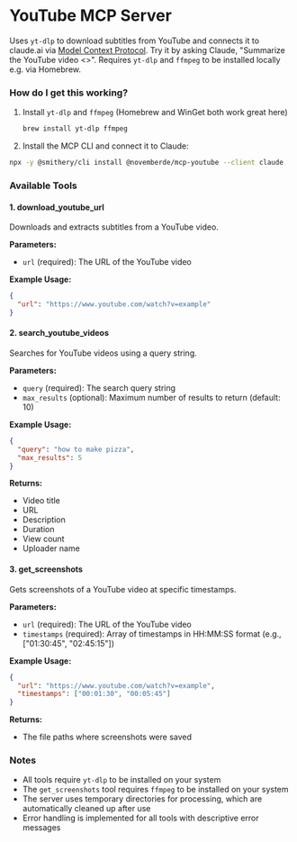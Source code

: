# YouTube MCP Server

Uses `yt-dlp` to download subtitles from YouTube and connects it to claude.ai via [Model Context Protocol](https://modelcontextprotocol.io/introduction). Try it by asking Claude, "Summarize the YouTube video <<URL>>". Requires `yt-dlp` and `ffmpeg` to be installed locally e.g. via Homebrew.

### How do I get this working?

1. Install `yt-dlp` and `ffmpeg` (Homebrew and WinGet both work great here)
   ```bash
   brew install yt-dlp ffmpeg
   ```
2. Install the MCP CLI and connect it to Claude:
  ```bash
  npx -y @smithery/cli install @novemberde/mcp-youtube --client claude
  ```

### Available Tools

#### 1. download_youtube_url
Downloads and extracts subtitles from a YouTube video.

**Parameters:**
- `url` (required): The URL of the YouTube video

**Example Usage:**
```json
{
  "url": "https://www.youtube.com/watch?v=example"
}
```

#### 2. search_youtube_videos
Searches for YouTube videos using a query string.

**Parameters:**
- `query` (required): The search query string
- `max_results` (optional): Maximum number of results to return (default: 10)

**Example Usage:**
```json
{
  "query": "how to make pizza",
  "max_results": 5
}
```

**Returns:**
- Video title
- URL
- Description
- Duration
- View count
- Uploader name

#### 3. get_screenshots
Gets screenshots of a YouTube video at specific timestamps.

**Parameters:**
- `url` (required): The URL of the YouTube video
- `timestamps` (required): Array of timestamps in HH:MM:SS format (e.g., ["01:30:45", "02:45:15"])

**Example Usage:**
```json
{
  "url": "https://www.youtube.com/watch?v=example",
  "timestamps": ["00:01:30", "00:05:45"]
}
```

**Returns:**
- The file paths where screenshots were saved

### Notes
- All tools require `yt-dlp` to be installed on your system
- The `get_screenshots` tool requires `ffmpeg` to be installed on your system
- The server uses temporary directories for processing, which are automatically cleaned up after use
- Error handling is implemented for all tools with descriptive error messages
